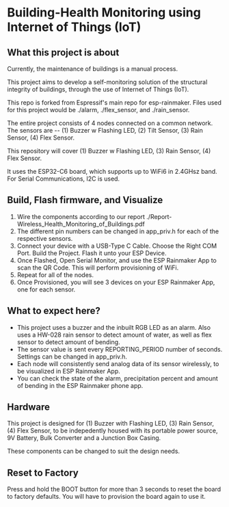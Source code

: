 # Building-Health Monitoring using Internet of Things (IoT)

## What this project is about

Currently, the maintenance of buildings is a manual process.

This project aims to develop a self-monitoring solution of the structural integrity of buildings, through the use of Internet of Things (IoT).

This repo is forked from Espressif's main repo for esp-rainmaker. Files used for this project would be ./alarm, ./flex_sensor, and ./rain_sensor.

The entire project consists of 4 nodes connected on a common network. The sensors are -- (1) Buzzer w Flashing LED, (2) Tilt Sensor, (3) Rain Sensor, (4) Flex Sensor.

This repository will cover (1) Buzzer w Flashing LED, (3) Rain Sensor, (4) Flex Sensor.

It uses the ESP32-C6 board, which supports up to WiFi6 in 2.4GHsz band. For Serial Communications, I2C is used.

## Build, Flash firmware, and Visualize

1. Wire the components according to our report ./Report-Wireless_Health_Monitoring_of_Buildings.pdf
2. The different pin numbers can be changed in app_priv.h for each of the respective sensors.
3. Connect your device with a USB-Type C Cable. Choose the Right COM Port. Build the Project. Flash it unto your ESP Device.
4. Once Flashed, Open Serial Monitor, and use the ESP Rainmaker App to scan the QR Code. This will perform provisioning of WiFi.
5. Repeat for all of the nodes.
6. Once Provisioned, you will see 3 devices on your ESP Rainmaker App, one for each sensor.

## What to expect here?

- This project uses a buzzer and the inbuilt RGB LED as an alarm. Also uses a HW-028 rain sensor to detect amount of water, as well as flex sensor to detect amount of bending.
- The sensor value is sent every REPORTING_PERIOD number of seconds. Settings can be changed in app_priv.h.
- Each node will consistently send analog data of its sensor wirelessly, to be visualized in ESP Rainmaker App.
- You can check the state of the alarm, precipitation percent and amount of bending in the ESP Rainmaker phone app.

## Hardware

This project is designed for (1) Buzzer with Flashing LED, (3) Rain Sensor, (4) Flex Sensor, to be indepedently housed with its portable power source, 9V Battery, Bulk Converter and a Junction Box Casing.

These components can be changed to suit the design needs.

## Reset to Factory

Press and hold the BOOT button for more than 3 seconds to reset the board to factory defaults. You will have to provision the board again to use it.